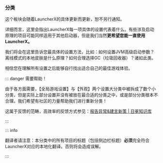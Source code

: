 ### 分类

这个板块会随着LauncherX的具体更新而更新，恕不另行通知。

详细而言，这里会指出LauncherX每一项具体的设置代表着什么。有些涉及启动原理的项目可能同样适用于其他启动器，但是我们当然**更希望您能一直使用LauncherX。**

我们将会在这里告诉您最具体的设置方法，比如：如何设置JVM高级启动参数？离线模式的本地皮肤是什么原理？如何合理选择GC（垃圾回收器）？诸如此类。

相信您在理解所有设置之后能够自行找出适合自己的最佳游戏体验。



::: danger 需要帮助！

由于各方面需要，【全局游戏设置】与【外观】两个设置大分类中被拆成了数个小分类，但是实际上部分设置并没有被放在最合适的分类之中，或是部分分类根本不合理。我们希望有社区的力量帮助我们进行重新分类！

这属于反馈的范畴，高效率的反馈方式参见：[报告异常&建言新策 | 日冕知识库](/zhCN/lxguide/report-issue)

:::



::: info

翻译者请注意：本分类中的所有项目的标题（包括侧边栏标题）**必须**完全符合LauncherX对应的本地化翻译。否则将会造成误解。

:::